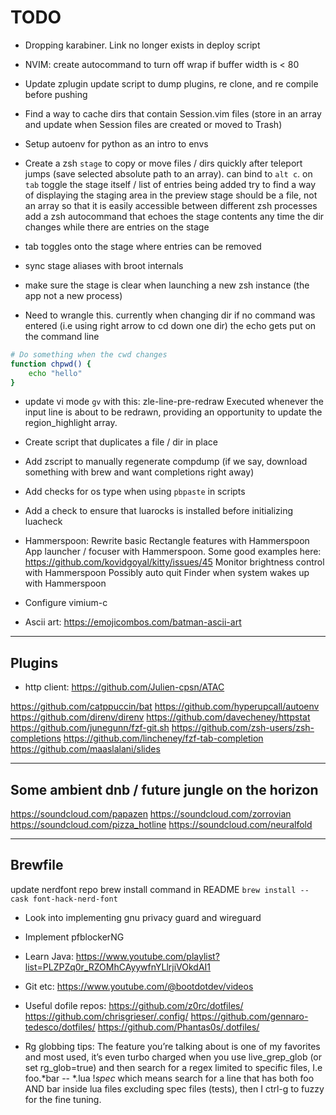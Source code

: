 # TODO

- Dropping karabiner. Link no longer exists in deploy script

- NVIM: create autocommand to turn off wrap if buffer width is < 80

- Update zplugin update script to dump plugins, re clone, and re compile before pushing

- Find a way to cache dirs that contain Session.vim files (store in an array and update when Session files are created or moved to Trash)
- Setup autoenv for python as an intro to envs

- Create a zsh `stage` to copy or move files / dirs quickly after teleport jumps (save selected absolute path to an array). can bind to `alt c`. on `tab` toggle the stage itself / list of entries being added
try to find a way of displaying the staging area in the preview
stage should be a file, not an array so that it is easily accessible between different zsh processes
add a zsh autocommand that echoes the stage contents any time the dir changes while there are entries on the stage
- tab toggles onto the stage where entries can be removed

- sync stage aliases with broot internals

- make sure the stage is clear when launching a new zsh instance (the app not a new process)

- Need to wrangle this. currently when changing dir if no command was entered (i.e using right arrow to cd down one dir) the echo gets put on the command line
```bash
# Do something when the cwd changes
function chpwd() {
    echo "hello"
}
```

- update vi mode `gv` with this:
zle-line-pre-redraw
       Executed whenever the input line is about to be redrawn, providing an opportunity to update the region_highlight array.



- Create script that duplicates a file / dir in place


- Add zscript to manually regenerate compdump (if we say, download something with brew and want completions right away)

- Add checks for os type when using `pbpaste` in scripts
- Add a check to ensure that luarocks is installed before initializing luacheck

- Hammerspoon:
    Rewrite basic Rectangle features with Hammerspoon
    App launcher / focuser with Hammerspoon. Some good examples here: https://github.com/kovidgoyal/kitty/issues/45
    Monitor brightness control with Hammerspoon
    Possibly auto quit Finder when system wakes up with Hammerspoon


- Configure vimium-c

- Ascii art: https://emojicombos.com/batman-ascii-art

---

## Plugins

- http client: https://github.com/Julien-cpsn/ATAC

https://github.com/catppuccin/bat
https://github.com/hyperupcall/autoenv
https://github.com/direnv/direnv
https://github.com/davecheney/httpstat
https://github.com/junegunn/fzf-git.sh
https://github.com/zsh-users/zsh-completions
https://github.com/lincheney/fzf-tab-completion
https://github.com/maaslalani/slides

---

## Some ambient dnb / future jungle on the horizon

https://soundcloud.com/papazen
https://soundcloud.com/zorrovian
https://soundcloud.com/pizza_hotline
https://soundcloud.com/neuralfold

---

## Brewfile

update nerdfont repo brew install command in README `brew install --cask font-hack-nerd-font`

- Look into implementing gnu privacy guard and wireguard
- Implement pfblockerNG


- Learn Java: https://www.youtube.com/playlist?list=PLZPZq0r_RZOMhCAyywfnYLlrjiVOkdAI1
- Git etc: https://www.youtube.com/@bootdotdev/videos

- Useful dofile repos:
    https://github.com/z0rc/dotfiles/
    https://github.com/chrisgrieser/.config/
    https://github.com/gennaro-tedesco/dotfiles/
    https://github.com/Phantas0s/.dotfiles/

- Rg globbing tips:
The feature you’re talking about is one of my favorites and most used, it’s even turbo charged when you use live_grep_glob (or set rg_glob=true) and then search for a regex limited to specific files, I.e foo.*bar -- *.lua !*spec* which means search for a line that has both foo AND bar inside lua files excluding spec files (tests), then I ctrl-g to fuzzy for the fine tuning.
